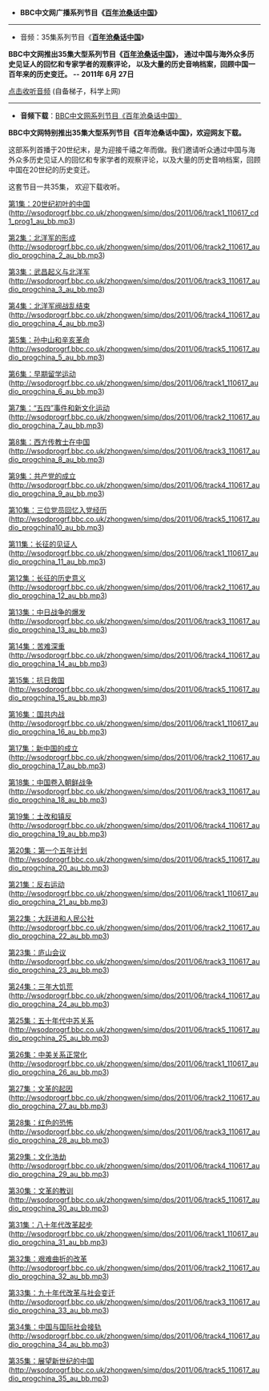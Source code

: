  
 -  **BBC中文网广播系列节目《[百年沧桑话中国](https://www.bbc.com/zhongwen/simp/multimedia/2011/06/110627_list_audio_progchina)》**

-----------------------------------------------------------------------


 - 音频：35集系列节目《**[百年沧桑话中国](https://www.bbc.com/zhongwen/simp/multimedia/2011/06/110627_list_audio_progchina)**》

**BBC中文网推出35集大型系列节目《[百年沧桑话中国](https://www.bbc.com/zhongwen/simp/multimedia/2011/06/110627_list_audio_progchina)》，
通过中国与海外众多历史见证人的回忆和专家学者的观察评论，
以及大量的历史音响档案，回顾中国一百年来的历史变迁。
-- 2011年 6月 27日**

[点击收听音频](http://www.bbc.com/zhongwen/simp/multimedia/2011/06/110627_list_audio_progchina)  (自备梯子，科学上网)

-----------------------------------------------------------------------

- **音频下载**：[BBC中文网系列节目《百年沧桑话中国》](https://www.bbc.com/zhongwen/simp/institutional/2011/09/111111_20th_century_china#orb-banner) 

**BBC中文网特别推出35集大型系列节目《百年沧桑话中国》，欢迎网友下载。**

这部系列首播于20世纪末，是为迎接千禧之年而做。我们邀请听众通过中国与海外众多历史见证人的回忆和专家学者的观察评论，以及大量的历史音响档案，回顾中国在20世纪的历史变迁。

这套节目一共35集， 欢迎下载收听。

[第1集：20世纪初叶的中国](http://wsodprogrf.bbc.co.uk/zhongwen/simp/dps/2011/06/track1_110617_cd1_prog1_au_bb.mp3)
 (http://wsodprogrf.bbc.co.uk/zhongwen/simp/dps/2011/06/track1_110617_cd1_prog1_au_bb.mp3)

[第2集：北洋军的形成](http://wsodprogrf.bbc.co.uk/zhongwen/simp/dps/2011/06/track2_110617_audio_progchina_2_au_bb.mp3)
(http://wsodprogrf.bbc.co.uk/zhongwen/simp/dps/2011/06/track2_110617_audio_progchina_2_au_bb.mp3)

[第3集：武昌起义与北洋军](http://wsodprogrf.bbc.co.uk/zhongwen/simp/dps/2011/06/track3_110617_audio_progchina_3_au_bb.mp3)
(http://wsodprogrf.bbc.co.uk/zhongwen/simp/dps/2011/06/track3_110617_audio_progchina_3_au_bb.mp3)

[第4集：北洋军阀战乱结束](http://wsodprogrf.bbc.co.uk/zhongwen/simp/dps/2011/06/track4_110617_audio_progchina_4_au_bb.mp3)
(http://wsodprogrf.bbc.co.uk/zhongwen/simp/dps/2011/06/track4_110617_audio_progchina_4_au_bb.mp3)

[第5集：孙中山和辛亥革命](http://wsodprogrf.bbc.co.uk/zhongwen/simp/dps/2011/06/track5_110617_audio_progchina_5_au_bb.mp3)
(http://wsodprogrf.bbc.co.uk/zhongwen/simp/dps/2011/06/track5_110617_audio_progchina_5_au_bb.mp3)

[第6集：早期留学运动](http://wsodprogrf.bbc.co.uk/zhongwen/simp/dps/2011/06/track1_110617_audio_progchina_6_au_bb.mp3)
(http://wsodprogrf.bbc.co.uk/zhongwen/simp/dps/2011/06/track1_110617_audio_progchina_6_au_bb.mp3)

[第7集：“五四”事件和新文化运动](http://wsodprogrf.bbc.co.uk/zhongwen/simp/dps/2011/06/track2_110617_audio_progchina_7_au_bb.mp3)
(http://wsodprogrf.bbc.co.uk/zhongwen/simp/dps/2011/06/track2_110617_audio_progchina_7_au_bb.mp3)

[第8集：西方传教士在中国](http://wsodprogrf.bbc.co.uk/zhongwen/simp/dps/2011/06/track3_110617_audio_progchina_8_au_bb.mp3)
(http://wsodprogrf.bbc.co.uk/zhongwen/simp/dps/2011/06/track3_110617_audio_progchina_8_au_bb.mp3)

[第9集：共产党的成立](http://wsodprogrf.bbc.co.uk/zhongwen/simp/dps/2011/06/track4_110617_audio_progchina_9_au_bb.mp3)
(http://wsodprogrf.bbc.co.uk/zhongwen/simp/dps/2011/06/track4_110617_audio_progchina_9_au_bb.mp3)

[第10集：三位党员回忆入党经历](http://wsodprogrf.bbc.co.uk/zhongwen/simp/dps/2011/06/track5_110617_audio_progchina10_au_bb.mp3)
(http://wsodprogrf.bbc.co.uk/zhongwen/simp/dps/2011/06/track5_110617_audio_progchina10_au_bb.mp3)

[第11集：长征的见证人](http://wsodprogrf.bbc.co.uk/zhongwen/simp/dps/2011/06/track1_110617_audio_progchina_11_au_bb.mp3)
(http://wsodprogrf.bbc.co.uk/zhongwen/simp/dps/2011/06/track1_110617_audio_progchina_11_au_bb.mp3)

[第12集：长征的历史意义](http://wsodprogrf.bbc.co.uk/zhongwen/simp/dps/2011/06/track2_110617_audio_progchina_12_au_bb.mp3)
(http://wsodprogrf.bbc.co.uk/zhongwen/simp/dps/2011/06/track2_110617_audio_progchina_12_au_bb.mp3)

[第13集：中日战争的爆发](http://wsodprogrf.bbc.co.uk/zhongwen/simp/dps/2011/06/track3_110617_audio_progchina_13_au_bb.mp3)
(http://wsodprogrf.bbc.co.uk/zhongwen/simp/dps/2011/06/track3_110617_audio_progchina_13_au_bb.mp3)

[第14集：苦难深重](http://wsodprogrf.bbc.co.uk/zhongwen/simp/dps/2011/06/track4_110617_audio_progchina_14_au_bb.mp3)
(http://wsodprogrf.bbc.co.uk/zhongwen/simp/dps/2011/06/track4_110617_audio_progchina_14_au_bb.mp3)

[第15集：抗日救国](http://wsodprogrf.bbc.co.uk/zhongwen/simp/dps/2011/06/track5_110617_audio_progchina_15_au_bb.mp3)
(http://wsodprogrf.bbc.co.uk/zhongwen/simp/dps/2011/06/track5_110617_audio_progchina_15_au_bb.mp3)

[第16集：国共内战](http://wsodprogrf.bbc.co.uk/zhongwen/simp/dps/2011/06/track1_110617_audio_progchina_16_au_bb.mp3)
(http://wsodprogrf.bbc.co.uk/zhongwen/simp/dps/2011/06/track1_110617_audio_progchina_16_au_bb.mp3)

[第17集：新中国的成立](http://wsodprogrf.bbc.co.uk/zhongwen/simp/dps/2011/06/track2_110617_audio_progchina_17_au_bb.mp3)
(http://wsodprogrf.bbc.co.uk/zhongwen/simp/dps/2011/06/track2_110617_audio_progchina_17_au_bb.mp3)

[第18集：中国卷入朝鲜战争](http://wsodprogrf.bbc.co.uk/zhongwen/simp/dps/2011/06/track3_110617_audio_progchina_18_au_bb.mp3)
(http://wsodprogrf.bbc.co.uk/zhongwen/simp/dps/2011/06/track3_110617_audio_progchina_18_au_bb.mp3)

[第19集：土改和镇反](http://wsodprogrf.bbc.co.uk/zhongwen/simp/dps/2011/06/track4_110617_audio_progchina_19_au_bb.mp3)
(http://wsodprogrf.bbc.co.uk/zhongwen/simp/dps/2011/06/track4_110617_audio_progchina_19_au_bb.mp3)

[第20集：第一个五年计划](http://wsodprogrf.bbc.co.uk/zhongwen/simp/dps/2011/06/track5_110617_audio_progchina_20_au_bb.mp3)
(http://wsodprogrf.bbc.co.uk/zhongwen/simp/dps/2011/06/track5_110617_audio_progchina_20_au_bb.mp3)

[第21集：反右运动](http://wsodprogrf.bbc.co.uk/zhongwen/simp/dps/2011/06/track1_110617_audio_progchina_21_au_bb.mp3)
(http://wsodprogrf.bbc.co.uk/zhongwen/simp/dps/2011/06/track1_110617_audio_progchina_21_au_bb.mp3)

[第22集：大跃进和人民公社](http://wsodprogrf.bbc.co.uk/zhongwen/simp/dps/2011/06/track2_110617_audio_progchina_22_au_bb.mp3)
(http://wsodprogrf.bbc.co.uk/zhongwen/simp/dps/2011/06/track2_110617_audio_progchina_22_au_bb.mp3)

[第23集：庐山会议](http://wsodprogrf.bbc.co.uk/zhongwen/simp/dps/2011/06/track3_110617_audio_progchina_23_au_bb.mp3)
(http://wsodprogrf.bbc.co.uk/zhongwen/simp/dps/2011/06/track3_110617_audio_progchina_23_au_bb.mp3)

[第24集：三年大饥荒](http://wsodprogrf.bbc.co.uk/zhongwen/simp/dps/2011/06/track4_110617_audio_progchina_24_au_bb.mp3)
(http://wsodprogrf.bbc.co.uk/zhongwen/simp/dps/2011/06/track4_110617_audio_progchina_24_au_bb.mp3)

[第25集：五十年代中苏关系](http://wsodprogrf.bbc.co.uk/zhongwen/simp/dps/2011/06/track5_110617_audio_progchina_25_au_bb.mp3)
(http://wsodprogrf.bbc.co.uk/zhongwen/simp/dps/2011/06/track5_110617_audio_progchina_25_au_bb.mp3)

[第26集：中美关系正常化](http://wsodprogrf.bbc.co.uk/zhongwen/simp/dps/2011/06/track1_110617_audio_progchina_26_au_bb.mp3)
(http://wsodprogrf.bbc.co.uk/zhongwen/simp/dps/2011/06/track1_110617_audio_progchina_26_au_bb.mp3)

[第27集：文革的起因](http://wsodprogrf.bbc.co.uk/zhongwen/simp/dps/2011/06/track2_110617_audio_progchina_27_au_bb.mp3)
(http://wsodprogrf.bbc.co.uk/zhongwen/simp/dps/2011/06/track2_110617_audio_progchina_27_au_bb.mp3)

[第28集：红色的恐怖](http://wsodprogrf.bbc.co.uk/zhongwen/simp/dps/2011/06/track3_110617_audio_progchina_28_au_bb.mp3)
(http://wsodprogrf.bbc.co.uk/zhongwen/simp/dps/2011/06/track3_110617_audio_progchina_28_au_bb.mp3)

[第29集：文化浩劫](http://wsodprogrf.bbc.co.uk/zhongwen/simp/dps/2011/06/track4_110617_audio_progchina_29_au_bb.mp3)
(http://wsodprogrf.bbc.co.uk/zhongwen/simp/dps/2011/06/track4_110617_audio_progchina_29_au_bb.mp3)

[第30集：文革的教训](http://wsodprogrf.bbc.co.uk/zhongwen/simp/dps/2011/06/track5_110617_audio_progchina_30_au_bb.mp3)
(http://wsodprogrf.bbc.co.uk/zhongwen/simp/dps/2011/06/track5_110617_audio_progchina_30_au_bb.mp3)

[第31集：八十年代改革起步](http://wsodprogrf.bbc.co.uk/zhongwen/simp/dps/2011/06/track1_110617_audio_progchina_31_au_bb.mp3)
(http://wsodprogrf.bbc.co.uk/zhongwen/simp/dps/2011/06/track1_110617_audio_progchina_31_au_bb.mp3)

[第32集：艰难曲折的改革](http://wsodprogrf.bbc.co.uk/zhongwen/simp/dps/2011/06/track2_110617_audio_progchina_32_au_bb.mp3)
(http://wsodprogrf.bbc.co.uk/zhongwen/simp/dps/2011/06/track2_110617_audio_progchina_32_au_bb.mp3)

[第33集：九十年代改革与社会变迁](http://wsodprogrf.bbc.co.uk/zhongwen/simp/dps/2011/06/track3_110617_audio_progchina_33_au_bb.mp3)
(http://wsodprogrf.bbc.co.uk/zhongwen/simp/dps/2011/06/track3_110617_audio_progchina_33_au_bb.mp3)

[第34集：中国与国际社会接轨](http://wsodprogrf.bbc.co.uk/zhongwen/simp/dps/2011/06/track4_110617_audio_progchina_34_au_bb.mp3)
(http://wsodprogrf.bbc.co.uk/zhongwen/simp/dps/2011/06/track4_110617_audio_progchina_34_au_bb.mp3)

[第35集：展望新世纪的中国](http://wsodprogrf.bbc.co.uk/zhongwen/simp/dps/2011/06/track5_110617_audio_progchina_35_au_bb.mp3)
(http://wsodprogrf.bbc.co.uk/zhongwen/simp/dps/2011/06/track5_110617_audio_progchina_35_au_bb.mp3)
